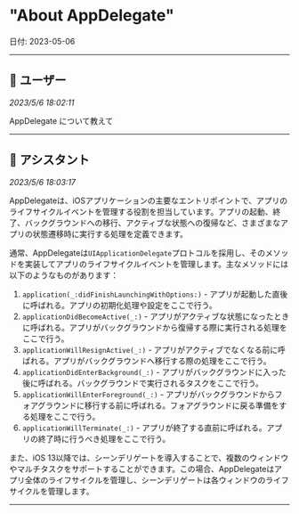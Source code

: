 # "About AppDelegate"

日付: 2023-05-06

---

## 👤 ユーザー
*2023/5/6 18:02:11*

AppDelegate について教えて

---

## 🤖 アシスタント
*2023/5/6 18:03:17*

AppDelegateは、iOSアプリケーションの主要なエントリポイントで、アプリのライフサイクルイベントを管理する役割を担当しています。アプリの起動、終了、バックグラウンドへの移行、アクティブな状態への復帰など、さまざまなアプリの状態遷移時に実行する処理を定義できます。

通常、AppDelegateは`UIApplicationDelegate`プロトコルを採用し、そのメソッドを実装してアプリのライフサイクルイベントを管理します。主なメソッドには以下のようなものがあります：

1. `application(_:didFinishLaunchingWithOptions:)` - アプリが起動した直後に呼ばれる。アプリの初期化処理や設定をここで行う。
2. `applicationDidBecomeActive(_:)` - アプリがアクティブな状態になったときに呼ばれる。アプリがバックグラウンドから復帰する際に実行される処理をここで行う。
3. `applicationWillResignActive(_:)` - アプリがアクティブでなくなる前に呼ばれる。アプリがバックグラウンドへ移行する際の処理をここで行う。
4. `applicationDidEnterBackground(_:)` - アプリがバックグラウンドに入った後に呼ばれる。バックグラウンドで実行されるタスクをここで行う。
5. `applicationWillEnterForeground(_:)` - アプリがバックグラウンドからフォアグラウンドに移行する前に呼ばれる。フォアグラウンドに戻る準備をする処理をここで行う。
6. `applicationWillTerminate(_:)` - アプリが終了する直前に呼ばれる。アプリの終了時に行うべき処理をここで行う。

また、iOS 13以降では、シーンデリゲートを導入することで、複数のウィンドウやマルチタスクをサポートすることができます。この場合、AppDelegateはアプリ全体のライフサイクルを管理し、シーンデリゲートは各ウィンドウのライフサイクルを管理します。

---
